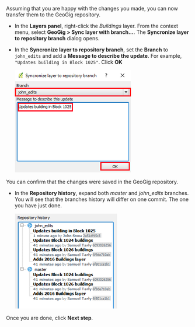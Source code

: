 Assuming that you are happy with the changes you made, you can now
transfer them to the GeoGig repository.

* In the **Layers panel**, right-click the *Buildings* layer. From the
  context menu, select **GeoGig > Sync layer with branch...**. The
  **Syncronize layer to repository branch** dialog opens.

* In the **Syncronize layer to repository branch**, set the **Branch**
  to `john_edits` and add a **Message to describe the update**. For example,
  `"Updates building in Block 1025"`. Click **OK**

    ![commit_message](commit_message.png)

You can confirm that the changes were saved in the GeoGig repository.

* In the **Repository history**, expand both *master*
  and *john_edits* branches. You will see that the branches history
  will differ on one commit. The one you have just done.

    ![branches_difference](branches_difference.png)

Once you are done, click **Next step**.